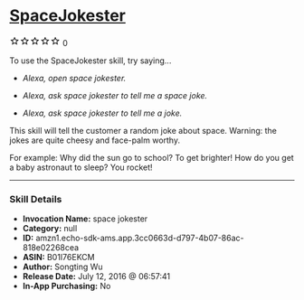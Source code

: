 # [SpaceJokester](http://alexa.amazon.com/#skills/amzn1.echo-sdk-ams.app.3cc0663d-d797-4b07-86ac-818e02268cea)
![0 stars](../../images/ic_star_border_black_18dp_1x.png)![0 stars](../../images/ic_star_border_black_18dp_1x.png)![0 stars](../../images/ic_star_border_black_18dp_1x.png)![0 stars](../../images/ic_star_border_black_18dp_1x.png)![0 stars](../../images/ic_star_border_black_18dp_1x.png) 0

To use the SpaceJokester skill, try saying...

* *Alexa, open space jokester.*

* *Alexa, ask space jokester to tell me a space joke.*

* *Alexa, ask space jokester to tell me a joke.*

This skill will tell the customer a random joke about space. Warning: the jokes are quite cheesy and face-palm worthy.

For example:
Why did the sun go to school? To get brighter!
How do you get a baby astronaut to sleep? You rocket!

***

### Skill Details

* **Invocation Name:** space jokester
* **Category:** null
* **ID:** amzn1.echo-sdk-ams.app.3cc0663d-d797-4b07-86ac-818e02268cea
* **ASIN:** B01I76EKCM
* **Author:** Songting Wu
* **Release Date:** July 12, 2016 @ 06:57:41
* **In-App Purchasing:** No
